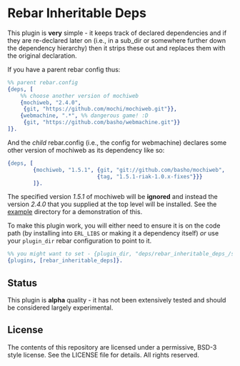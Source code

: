 # Rebar Inheritable Deps

This plugin is **very** simple - it keeps track of declared dependencies and if
they are re-declared later on (i.e., in a sub_dir or somewhere further down the
dependency hierarchy) then it strips these out and replaces them with the
original declaration.

If you have a parent rebar config thus:

```erlang
%% parent rebar.config
{deps, [
    %% choose another version of mochiweb
    {mochiweb, "2.4.0",
     {git, "https://github.com/mochi/mochiweb.git"}},
    {webmachine, ".*", %% dangerous game! :D
     {git, "https://github.com/basho/webmachine.git"}}
]}.
```

And the *child* rebar.config (i.e., the config for webmachine) declares some
other version of mochiweb as its dependency like so:

```erlang
{deps, [
        {mochiweb, "1.5.1", {git, "git://github.com/basho/mochiweb",
                            {tag, "1.5.1-riak-1.0.x-fixes"}}}
        ]}.
```

The specified version *1.5.1* of mochiweb will be **ignored** and instead the
version *2.4.0* that you supplied at the top level will be installed. See the
[example](https://github.com/hyperthunk/rebar_inheritable_deps/tree/master/example)
directory for a demonstration of this.

To make this plugin work, you will either need to ensure it is on the code
path (by installing into `ERL_LIBS` or making it a dependency itself) *or*
use your `plugin_dir` rebar configuration to point to it.

```erlang
%% you might want to set - {plugin_dir, "deps/rebar_inheritable_deps_/src"}.
{plugins, [rebar_inheritable_deps]}.
```

## Status

This plugin is **alpha** quality - it has not been extensively tested and should
be considered largely experimental.

## License

The contents of this repository are licensed under a permissive, BSD-3 style
license. See the LICENSE file for details. All rights reserved.
